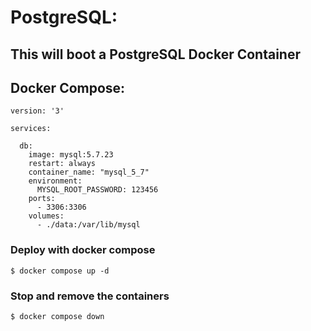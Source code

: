 # PostgreSQL:
## This will boot a PostgreSQL Docker Container

## Docker Compose:
```
version: '3'

services:

  db:
    image: mysql:5.7.23
    restart: always
    container_name: "mysql_5_7"
    environment:
      MYSQL_ROOT_PASSWORD: 123456
    ports:
      - 3306:3306
    volumes: 
      - ./data:/var/lib/mysql
```


### Deploy with docker compose

```
$ docker compose up -d
```

### Stop and remove the containers

```
$ docker compose down
```
